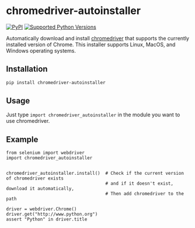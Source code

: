 # chromedriver-autoinstaller

[![PyPI](https://img.shields.io/pypi/v/chromedriver-autoinstaller.svg)](https://pypi.org/project/chromedriver-autoinstaller) [![Supported Python Versions](https://img.shields.io/pypi/pyversions/chromedriver-autoinstaller.svg)](https://pypi.org/project/chromedriver-autoinstaller/)

Automatically download and install [chromedriver](https://chromedriver.chromium.org/) that supports the currently installed version of Chrome. This installer supports Linux, MacOS, and Windows operating systems.

## Installation

```bash
pip install chromedriver-autoinstaller
```

## Usage
Just type `import chromedriver_autoinstaller` in the module you want to use chromedriver.

## Example
```
from selenium import webdriver
import chromedriver_autoinstaller


chromedriver_autoinstaller.install()  # Check if the current version of chromedriver exists
                                      # and if it doesn't exist, download it automatically,
                                      # Then add chromedriver to the path

driver = webdriver.Chrome()
driver.get("http://www.python.org")
assert "Python" in driver.title
```
